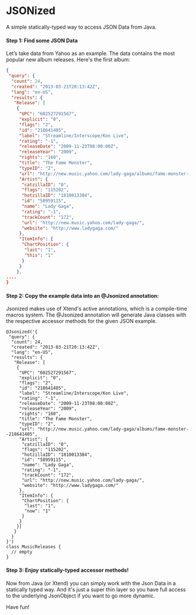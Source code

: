 JSONized
========

A simple statically-typed way to access JSON Data from Java.

#### Step 1: Find some JSON Data

Let’s take data from Yahoo as an example. The data contains the most popular new album releases. Here's the first album:

```json
{
 "query": {
  "count": 24,
  "created": "2013-03-21T20:13:42Z",
  "lang": "en-US",
  "results": {
   "Release": [
    {
     "UPC": "602527291567",
     "explicit": "0",
     "flags": "2",
     "id": "218641405",
     "label": "Streamline/Interscope/Kon Live",
     "rating": "-1",
     "releaseDate": "2009-11-23T08:00:00Z",
     "releaseYear": "2009",
     "rights": "160",
     "title": "The Fame Monster",
     "typeID": "2",
     "url": "http://new.music.yahoo.com/lady-gaga/albums/fame-monster--218641405",
     "Artist": {
      "catzillaID": "0",
      "flags": "115202",
      "hotzillaID": "1810013384",
      "id": "58959115",
      "name": "Lady Gaga",
      "rating": "-1",
      "trackCount": "172",
      "url": "http://new.music.yahoo.com/lady-gaga/",
      "website": "http://www.ladygaga.com/"
     },
     "ItemInfo": {
      "ChartPosition": {
       "last": "1",
       "this": "1"
      }
     }
    },
.... 
}
```

#### Step 2: Copy the example data into an @Jsonized annotation:

Jsonized makes use of Xtend's active annotations, which is a compile-time macros system.
The @Jsonized annotation will generate Java classes with the respective accessor methods for the given JSON example.

```xtend
@Jsonized('{
 "query": {
  "count": 24,
  "created": "2013-03-21T20:13:42Z",
  "lang": "en-US",
  "results": {
   "Release": [
    {
     "UPC": "602527291567",
     "explicit": "0",
     "flags": "2",
     "id": "218641405",
     "label": "Streamline/Interscope/Kon Live",
     "rating": "-1",
     "releaseDate": "2009-11-23T08:00:00Z",
     "releaseYear": "2009",
     "rights": "160",
     "title": "The Fame Monster",
     "typeID": "2",
     "url": "http://new.music.yahoo.com/lady-gaga/albums/fame-monster--218641405",
     "Artist": {
      "catzillaID": "0",
      "flags": "115202",
      "hotzillaID": "1810013384",
      "id": "58959115",
      "name": "Lady Gaga",
      "rating": "-1",
      "trackCount": "172",
      "url": "http://new.music.yahoo.com/lady-gaga/",
      "website": "http://www.ladygaga.com/"
     },
     "ItemInfo": {
      "ChartPosition": {
       "last": "1",
       "now": "1"
      }
     }
    }]
   }
  }
}')
class MusicReleases {
  // empty
}
```

#### Step 3: Enjoy statically-typed accessor methods!

Now from Java (or Xtend) you can simply work with the Json Data in a statically typed way.
And it's just a super thin layer so you have full access to the underlying JsonObject if you want to go more dynamic.

Have fun!


